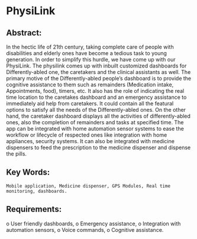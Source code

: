 # PhysiLink

## Abstract:
In the hectic life of 21th century, taking complete care of people with disabilities and elderly ones have become a tedious task to young generation. In order to simplify this hurdle, we have come up with our PhysiLink. The physilink comes up with inbuilt customized dashboards for Differently-abled one, the caretakers and the clinical assistants as well. The primary motive of the Differently-abled people’s dashboard is to provide the cognitive assistance to them such as remainders (Medication intake, Appointments, food), timers, etc. It also has the role of indicating the real time location to the caretakes dashboard and an emergency assistance to immediately aid help from caretakers. It could contain all the featural options to satisfy all the needs of the Differently-abled ones. On the other hand, the caretaker dashboard displays all the activities of differently-abled ones, also the completion of remainders and tasks at specified time. The app can be integrated with home automation sensor systems to ease the workflow or lifecycle of respected ones like integration with home appliances, security systems. It can also be integrated with medicine dispensers to feed the prescription to the medicine dispenser and dispense the pills.

## Key Words:
	Mobile application, Medicine dispenser, GPS Modules, Real time monitoring, dashboards.
	
## Requirements:
o	User friendly dashboards,
o	Emergency assistance, 
o	Integration with automation sensors, 
o	Voice commands, 
o	Cognitive assistance.


